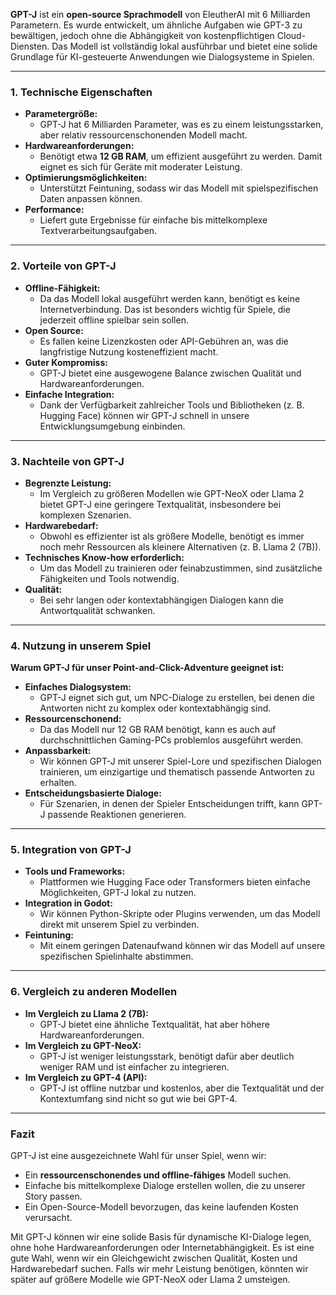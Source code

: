**GPT-J** ist ein **open-source Sprachmodell** von EleutherAI mit 6 Milliarden Parametern. Es wurde entwickelt, um ähnliche Aufgaben wie GPT-3 zu bewältigen, jedoch ohne die Abhängigkeit von kostenpflichtigen Cloud-Diensten. Das Modell ist vollständig lokal ausführbar und bietet eine solide Grundlage für KI-gesteuerte Anwendungen wie Dialogsysteme in Spielen.

---

### **1. Technische Eigenschaften**

- **Parametergröße:**
    - GPT-J hat 6 Milliarden Parameter, was es zu einem leistungsstarken, aber relativ ressourcenschonenden Modell macht.
- **Hardwareanforderungen:**
    - Benötigt etwa **12 GB RAM**, um effizient ausgeführt zu werden. Damit eignet es sich für Geräte mit moderater Leistung.
- **Optimierungsmöglichkeiten:**
    - Unterstützt Feintuning, sodass wir das Modell mit spielspezifischen Daten anpassen können.
- **Performance:**
    - Liefert gute Ergebnisse für einfache bis mittelkomplexe Textverarbeitungsaufgaben.

---

### **2. Vorteile von GPT-J**

- **Offline-Fähigkeit:**
    - Da das Modell lokal ausgeführt werden kann, benötigt es keine Internetverbindung. Das ist besonders wichtig für Spiele, die jederzeit offline spielbar sein sollen.
- **Open Source:**
    - Es fallen keine Lizenzkosten oder API-Gebühren an, was die langfristige Nutzung kosteneffizient macht.
- **Guter Kompromiss:**
    - GPT-J bietet eine ausgewogene Balance zwischen Qualität und Hardwareanforderungen.
- **Einfache Integration:**
    - Dank der Verfügbarkeit zahlreicher Tools und Bibliotheken (z. B. Hugging Face) können wir GPT-J schnell in unsere Entwicklungsumgebung einbinden.

---

### **3. Nachteile von GPT-J**

- **Begrenzte Leistung:**
    - Im Vergleich zu größeren Modellen wie GPT-NeoX oder Llama 2 bietet GPT-J eine geringere Textqualität, insbesondere bei komplexen Szenarien.
- **Hardwarebedarf:**
    - Obwohl es effizienter ist als größere Modelle, benötigt es immer noch mehr Ressourcen als kleinere Alternativen (z. B. Llama 2 (7B)).
- **Technisches Know-how erforderlich:**
    - Um das Modell zu trainieren oder feinabzustimmen, sind zusätzliche Fähigkeiten und Tools notwendig.
- **Qualität:**
    - Bei sehr langen oder kontextabhängigen Dialogen kann die Antwortqualität schwanken.

---

### **4. Nutzung in unserem Spiel**

**Warum GPT-J für unser Point-and-Click-Adventure geeignet ist:**

- **Einfaches Dialogsystem:**
    - GPT-J eignet sich gut, um NPC-Dialoge zu erstellen, bei denen die Antworten nicht zu komplex oder kontextabhängig sind.
- **Ressourcenschonend:**
    - Da das Modell nur 12 GB RAM benötigt, kann es auch auf durchschnittlichen Gaming-PCs problemlos ausgeführt werden.
- **Anpassbarkeit:**
    - Wir können GPT-J mit unserer Spiel-Lore und spezifischen Dialogen trainieren, um einzigartige und thematisch passende Antworten zu erhalten.
- **Entscheidungsbasierte Dialoge:**
    - Für Szenarien, in denen der Spieler Entscheidungen trifft, kann GPT-J passende Reaktionen generieren.

---

### **5. Integration von GPT-J**

- **Tools und Frameworks:**
    - Plattformen wie Hugging Face oder Transformers bieten einfache Möglichkeiten, GPT-J lokal zu nutzen.
- **Integration in Godot:**
    - Wir können Python-Skripte oder Plugins verwenden, um das Modell direkt mit unserem Spiel zu verbinden.
- **Feintuning:**
    - Mit einem geringen Datenaufwand können wir das Modell auf unsere spezifischen Spielinhalte abstimmen.

---

### **6. Vergleich zu anderen Modellen**

- **Im Vergleich zu Llama 2 (7B):**
    - GPT-J bietet eine ähnliche Textqualität, hat aber höhere Hardwareanforderungen.
- **Im Vergleich zu GPT-NeoX:**
    - GPT-J ist weniger leistungsstark, benötigt dafür aber deutlich weniger RAM und ist einfacher zu integrieren.
- **Im Vergleich zu GPT-4 (API):**
    - GPT-J ist offline nutzbar und kostenlos, aber die Textqualität und der Kontextumfang sind nicht so gut wie bei GPT-4.

---

### **Fazit**

GPT-J ist eine ausgezeichnete Wahl für unser Spiel, wenn wir:

- Ein **ressourcenschonendes und offline-fähiges** Modell suchen.
- Einfache bis mittelkomplexe Dialoge erstellen wollen, die zu unserer Story passen.
- Ein Open-Source-Modell bevorzugen, das keine laufenden Kosten verursacht.

Mit GPT-J können wir eine solide Basis für dynamische KI-Dialoge legen, ohne hohe Hardwareanforderungen oder Internetabhängigkeit. Es ist eine gute Wahl, wenn wir ein Gleichgewicht zwischen Qualität, Kosten und Hardwarebedarf suchen. Falls wir mehr Leistung benötigen, könnten wir später auf größere Modelle wie GPT-NeoX oder Llama 2 umsteigen.
